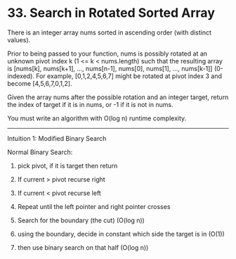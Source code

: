 # 33. Search in Rotated Sorted Array

There is an integer array nums sorted in ascending order (with distinct values).

Prior to being passed to your function, nums is possibly rotated at an unknown pivot index k (1 <= k < nums.length) such that the resulting array is [nums[k], nums[k+1], ..., nums[n-1], nums[0], nums[1], ..., nums[k-1]] (0-indexed). For example, [0,1,2,4,5,6,7] might be rotated at pivot index 3 and become [4,5,6,7,0,1,2].

Given the array nums after the possible rotation and an integer target, return the index of target if it is in nums, or -1 if it is not in nums.

You must write an algorithm with O(log n) runtime complexity.


________________________________________________________________

Intuition 1: Modified Binary Search

Normal Binary Search:
1. pick pivot, if it is target then return
2. If current > pivot recurse right
3. If current < pivot recurse left
4. Repeat until the left pointer and right pointer crosses

1. Search for the boundary (the cut) (O(log n))
2. using the boundary, decide in constant which side
the target is in (O(1))
3. then use binary search on that half (O(log n))


